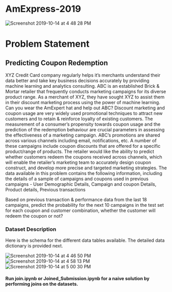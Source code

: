 # AmExpress-2019
![Screenshot 2019-10-14 at 4 48 28 PM](https://user-images.githubusercontent.com/27502430/66747688-c04e9980-eea2-11e9-801c-3231882fbcc4.png)

# Problem Statement

## Predicting Coupon Redemption
XYZ Credit Card company regularly helps it’s merchants understand their data better and take key business decisions accurately by providing machine learning and analytics consulting. ABC is an established Brick & Mortar retailer that frequently conducts marketing campaigns for its diverse product range. As a merchant of XYZ, they have sought XYZ to assist them in their discount marketing process using the power of machine learning. Can you wear the AmExpert hat and help out ABC?
Discount marketing and coupon usage are very widely used promotional techniques to attract new customers and to retain & reinforce loyalty of existing customers. The measurement of a consumer’s propensity towards coupon usage and the prediction of the redemption behaviour are crucial parameters in assessing the effectiveness of a marketing campaign.
ABC’s promotions are shared across various channels including email, notifications, etc. A number of these campaigns include coupon discounts that are offered for a specific product/range of products. The retailer would like the ability to predict whether customers redeem the coupons received across channels, which will enable the retailer’s marketing team to accurately design coupon construct, and develop more precise and targeted marketing strategies.
The data available in this problem contains the following information, including the details of a sample of campaigns and coupons used in previous campaigns -
  User Demographic Details,
  Campaign and coupon Details,
  Product details,
  Previous transactions
  
Based on previous transaction & performance data from the last 18 campaigns, predict the probability for the next 10 campaigns in the test set for each coupon and customer combination, whether the customer will redeem the coupon or not?

### Dataset Description
Here is the schema for the different data tables available. The detailed data dictionary is provided next.

![Screenshot 2019-10-14 at 4 46 50 PM](https://user-images.githubusercontent.com/27502430/66747868-3226e300-eea3-11e9-82b7-ea4ea84ef7aa.png)
![Screenshot 2019-10-14 at 4 58 13 PM](https://user-images.githubusercontent.com/27502430/66748081-e294e700-eea3-11e9-8521-29835b16c479.png)
![Screenshot 2019-10-14 at 5 00 30 PM](https://user-images.githubusercontent.com/27502430/66748194-343d7180-eea4-11e9-8ca7-53de0a035797.png)

#### Run join.ipynb or Joined_Submission.ipynb for a naive solution by performing joins on the datasets.
